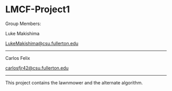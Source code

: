 # LMCF-Project1
Group Members:

Luke Makishima

LukeMakishima@csu.fullerton.edu

-----------------------------------

Carlos Felix

carlosfjr42@csu.fullerton.edu

-----------------------------------

This project contains the lawnmower and the alternate algorithm.
